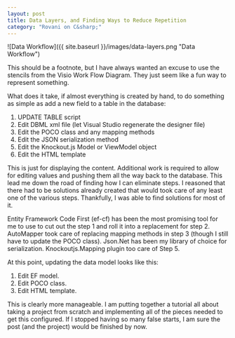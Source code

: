 ```yaml
---
layout: post
title: Data Layers, and Finding Ways to Reduce Repetition
category: "Rovani on C&sharp;"
---
```


![Data Workflow]({{ site.baseurl }}/images/data-layers.png "Data Workflow")

This should be a footnote, but I have always wanted an excuse to use the stencils from the Visio Work Flow Diagram.  They just seem like a fun way to represent something.

What does it take, if almost everything is created by hand, to do something as simple as add a new field to a table in the database:

1. UPDATE TABLE script
1. Edit DBML xml file (let Visual Studio regenerate the designer file)
1. Edit the POCO class and any mapping methods
1. Edit the JSON serialization method
1. Edit the Knockout.js Model or ViewModel object
1. Edit the HTML template

This is just for displaying the content.  Additional work is required to allow for editing values and pushing them all the way back to the database.  This lead me down the road of finding how I can eliminate steps.  I reasoned that there had to be solutions already created that would took care of any least one of the various steps.  Thankfully, I was able to find solutions for most of it.

Entity Framework Code First (ef-cf) has been the most promising tool for me to use to cut out the step 1 and roll it into a replacement for step 2.  AutoMapper took care of replacing mapping methods in step 3 (though I still have to update the POCO class).  Json.Net has been my library of choice for serialization.  Knockoutjs.Mapping plugin too care of Step 5.

At this point, updating the data model looks like this:

1. Edit EF model.
1. Edit POCO class.
1. Edit HTML template.

This is clearly more manageable.  I am putting together a tutorial all about taking a project from scratch and implementing all of the pieces needed to get this configured.  If I stopped having so many false starts, I am sure the post (and the project) would be finished by now.
